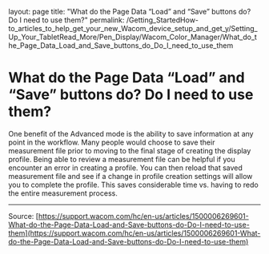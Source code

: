 layout: page
title: "What do the Page Data “Load” and “Save” buttons do? Do I need to use them?"
permalink: /Getting_StartedHow-to_articles_to_help_get_your_new_Wacom_device_setup_and_get_y/Setting_Up_Your_TabletRead_More/Pen_Display/Wacom_Color_Manager/What_do_the_Page_Data_Load_and_Save_buttons_do_Do_I_need_to_use_them

# What do the Page Data “Load” and “Save” buttons do? Do I need to use them?

One benefit of the Advanced mode is the ability to save information at any point in the workflow. Many people would choose to save their measurement file prior to moving to the final stage of creating the display profile. Being able to review a measurement file can be helpful if you encounter an error in creating a profile. You can then reload that saved measurement file and see if a change in profile creation settings will allow you to complete the profile. This saves considerable time vs. having to redo the entire measurement process.

---
Source: [https://support.wacom.com/hc/en-us/articles/1500006269601-What-do-the-Page-Data-Load-and-Save-buttons-do-Do-I-need-to-use-them](https://support.wacom.com/hc/en-us/articles/1500006269601-What-do-the-Page-Data-Load-and-Save-buttons-do-Do-I-need-to-use-them)
